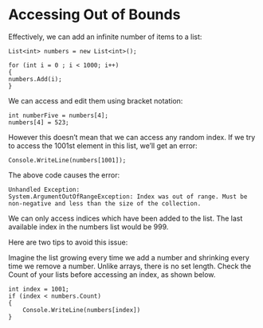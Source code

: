 # Accessing Out of Bounds

Effectively, we can add an infinite number of items to a list:

    List<int> numbers = new List<int>();

    for (int i = 0 ; i < 1000; i++)
    {
    numbers.Add(i);
    }

We can access and edit them using bracket notation:

    int numberFive = numbers[4];
    numbers[4] = 523;

However this doesn’t mean that we can access any random index. If we try to access the 1001st element in this list, we’ll get an error:

    Console.WriteLine(numbers[1001]);

The above code causes the error:

    Unhandled Exception:
    System.ArgumentOutOfRangeException: Index was out of range. Must be non-negative and less than the size of the collection.

We can only access indices which have been added to the list. The last available index in the numbers list would be 999.

Here are two tips to avoid this issue:

Imagine the list growing every time we add a number and shrinking every time we remove a number. Unlike arrays, there is no set length.
Check the Count of your lists before accessing an index, as shown below.

    int index = 1001;
    if (index < numbers.Count)
    {
        Console.WriteLine(numbers[index])
    }
